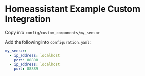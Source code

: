 # Homeassistant Example Custom Integration

Copy into `config/custom_components/my_sensor`

Add the following into `configuration.yaml`:

```yaml
my_sensor:
  - ip_address: localhost
    port: 88888
  - ip_address: localhost
    port: 88889
```
